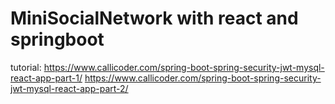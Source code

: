 # MiniSocialNetwork with react and springboot 

tutorial: 
https://www.callicoder.com/spring-boot-spring-security-jwt-mysql-react-app-part-1/
https://www.callicoder.com/spring-boot-spring-security-jwt-mysql-react-app-part-2/